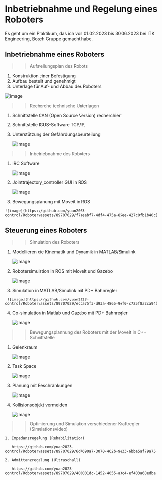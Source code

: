 # Inbetriebnahme und Regelung eines Roboters
Es geht um ein Praktikum, das ich von 01.02.2023 bis 30.06.2023 bei ITK Engineering, Bosch Gruppe gemacht habe.

## Inbetriebnahme eines Roboters
 >> Aufstellungsplan des Robots 
  1. Konstruktion einer Befestigung
  2. Aufbau bestellt und genehmigt
  3. Unterlage für Auf- und Abbau des Roboters
   
   ![image](https://github.com/yuan2023-control/Roboter/assets/89707029/3f1e52c2-aef3-4e83-b986-d7fed2ccf57f)
>> Recherche technische Unterlagen 
 1. Schnittstelle CAN (Open Source Version) recherchiert
 2. Schnittstelle IGUS-Software TCP/IP, 
 3. Unterstützung der Gefährdungsbeurteilung

    ![image](https://github.com/yuan2023-control/Roboter/assets/89707029/af3bef22-07ee-4b7e-bbec-42e4aecbb84f)
>> Inbetriebnahme des Roboters
  1. IRC Software

     ![image](https://github.com/yuan2023-control/Roboter/assets/89707029/81e1d570-088f-405e-afd9-0fe4e3649796)
  2. Jointtrajectory_controller GUI in ROS

     ![image](https://github.com/yuan2023-control/Roboter/assets/89707029/6d1d4de0-0d7b-49dd-af38-a29d1a283c01)
  3. Bewegungsplanung mit Moveit in ROS

    ![image](https://github.com/yuan2023-control/Roboter/assets/89707029/f7aeabf7-4df4-475a-85ee-427c0fb1b40c)
## Steuerung eines Roboters
>> Simulation des Roboters
   1. Modellieren die Kinematik und Dynamik in MATLAB/Simulink
      
      ![image](https://github.com/yuan2023-control/Roboter/assets/89707029/37e471e3-a9b6-475d-bd93-53535f58be64)
   2. Robotersimulation in ROS mit Movelt und Gazebo
      
      ![image](https://github.com/yuan2023-control/Roboter/assets/89707029/11b7c5e1-a262-4a31-a01b-c14bac43f48b)
   3. Simulation in MATLAB/Simulink mit PD+ Bahnregler

     ![image](https://github.com/yuan2023-control/Roboter/assets/89707029/ecca75f3-d93a-4865-9ef0-c725f8a2ca94)

   4. Co-simulation in Matlab und Gazebo mit PD+ Bahnregler

      ![image](https://github.com/yuan2023-control/Roboter/assets/89707029/53c0404f-81f1-404c-b141-0b079b189786)

>> Bewegungsplannung des Roboters mit der MoveIt in C++ Schnittstelle
   1. Gelenkraum

      ![image](https://github.com/yuan2023-control/Roboter/assets/89707029/68a8f0c7-d219-4734-965f-5c5b49d10caa)
  
   2. Task Space
   
      ![image](https://github.com/yuan2023-control/Roboter/assets/89707029/d8da277d-7e14-4f23-95f4-b26b2418f03a)
  
   3. Planung mit Beschränkungen

      ![image](https://github.com/yuan2023-control/Roboter/assets/89707029/1313a673-99f1-4479-a183-d65978d2fbb8)
   
   4. Kollisionsobjekt vermeiden

      ![image](https://github.com/yuan2023-control/Roboter/assets/89707029/9308c5d8-458a-405e-8f05-518f5d3cad26)
      
 >> Optimierung und Simulation verschiedener Kraftregler (Simulationsvideo)

    1. Impedanzregelung (Rehabilitation)
    
       https://github.com/yuan2023-control/Roboter/assets/89707029/6d7690a7-3070-462b-9e33-6bba5af79a75
      
    2. Admittanzregelung (Ultraschall)
    
       https://github.com/yuan2023-control/Roboter/assets/89707029/400001dc-1452-4055-a3c4-ef403a68edba




